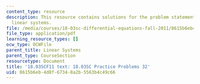 ```yaml
---
content_type: resource
description: This resource contains solutions for the problem statements related to
  linear systems.
file: /media/courses/18-03sc-differential-equations-fall-2011/8615b6eb4d8f67348a2b5563b4c49c66_MIT18_03SCF11_rec_21s32_sol.pdf
file_type: application/pdf
learning_resource_types: []
ocw_type: OCWFile
parent_title: Linear Systems
parent_type: CourseSection
resourcetype: Document
title: '18.03SCF11 text: 18.03SC Practice Problems 32'
uid: 8615b6eb-4d8f-6734-8a2b-5563b4c49c66
---
```

